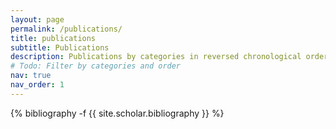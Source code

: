 ```yaml
---
layout: page
permalink: /publications/
title: publications
subtitle: Publications
description: Publications by categories in reversed chronological order.
# Todo: Filter by categories and order
nav: true
nav_order: 1
---
```

<!-- _pages/publications.md -->
<div class="publications">

{% bibliography -f {{ site.scholar.bibliography }} %}

</div>

